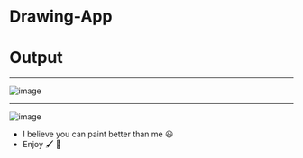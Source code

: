 # Drawing-App
# Output

--------------------------------------------------------------------------------------------------------
![image](https://github.com/eyupakbaba/drawing-app/assets/105799589/62db12d7-bc28-4af4-b447-0bbdbc3a4abb)

----------------------------------------------------------------------------------------------------
![image](https://github.com/eyupakbaba/drawing-app/assets/105799589/0c326c84-92a9-4369-8c48-6cea5b23adf3)

- I believe you can paint better than me 😃
- Enjoy 🖌 📖
